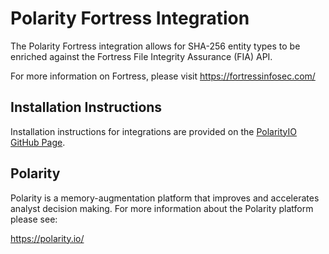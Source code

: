 # Polarity Fortress Integration

The Polarity Fortress integration allows for SHA-256 entity types to be enriched against the Fortress File Integrity Assurance (FIA) API.

For more information on Fortress, please visit https://fortressinfosec.com/

## Installation Instructions

Installation instructions for integrations are provided on the [PolarityIO GitHub Page](https://polarityio.github.io/).

## Polarity

Polarity is a memory-augmentation platform that improves and accelerates analyst decision making.  For more information about the Polarity platform please see:

https://polarity.io/
